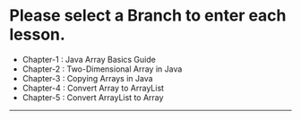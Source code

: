 # Please select a Branch to enter each lesson.
* Chapter-1 : Java Array Basics Guide
* Chapter-2 : Two-Dimensional Array in Java
* Chapter-3 : Copying Arrays in Java
* Chapter-4 : Convert Array to ArrayList
* Chapter-5 : Convert ArrayList to Array
---
